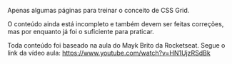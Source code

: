 Apenas algumas páginas para treinar o conceito de CSS Grid.

O conteúdo ainda está incompleto e também devem ser feitas correções, mas por enquanto já foi o suficiente para praticar.

Toda conteúdo foi baseado na aula do Mayk Brito da Rocketseat.
Segue o link da vídeo aula: https://www.youtube.com/watch?v=HN1UjzRSdBk
